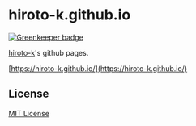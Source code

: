 # hiroto-k.github.io

[![Greenkeeper badge](https://badges.greenkeeper.io/hiroto-k/hiroto-k.github.io.svg)](https://greenkeeper.io/)

[hiroto-k](https://github.com/hiroto-k)'s github pages.

[https://hiroto-k.github.io/](https://hiroto-k.github.io/)

## License

[MIT License](https://github.com/hiroto-k/hiroto-k.github.io/blob/master/LICENSE "MIT License")
